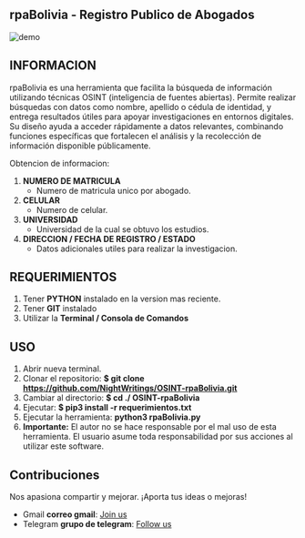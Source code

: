 ## rpaBolivia - Registro Publico de Abogados

![demo]([https://i.ibb.co/HGd7Ny7/querytools.png](https://i.ibb.co/Kj3d74Wc/screen.png))


## **INFORMACION**
 rpaBolivia
 es una herramienta que facilita la búsqueda de información utilizando técnicas OSINT
 (inteligencia de fuentes abiertas). Permite realizar búsquedas con datos como nombre, apellido o cédula de identidad, y entrega resultados útiles para apoyar investigaciones en entornos digitales. Su diseño ayuda a acceder rápidamente a datos relevantes, combinando funciones específicas que fortalecen el análisis y la recolección de información disponible públicamente.

Obtencion de informacion:

1. **NUMERO DE MATRICULA**
   - Numero de matricula unico por abogado.
2. **CELULAR**
   - Numero de celular.
3. **UNIVERSIDAD**
   - Universidad de la cual se obtuvo los estudios.
4. **DIRECCION / FECHA DE REGISTRO / ESTADO**
   - Datos adicionales utiles para realizar la investigacion.

## **REQUERIMIENTOS**

1. Tener **PYTHON** instalado en la version mas reciente.
2. Tener **GIT** instalado
3. Utilizar la **Terminal / Consola de Comandos**

## **USO**

1. Abrir nueva terminal.
2. Clonar el repositorio: **$ git clone https://github.com/NightWritings/OSINT-rpaBolivia.git**
3. Cambiar al directorio: **$ cd ./ OSINT-rpaBolivia**
4. Ejecutar: **$ pip3 install -r requerimientos.txt**
5. Ejecutar la herramienta: **python3 rpaBolivia.py**
6. **Importante:** El autor no se hace responsable por el mal uso de esta herramienta. El usuario asume toda responsabilidad por sus acciones al utilizar este software.

## Contribuciones

Nos apasiona compartir y mejorar. ¡Aporta tus ideas o mejoras!

- Gmail **correo gmail**: [Join us](mail://blackraven01010@gmail.com)
- Telegram **grupo de telegram**: [Follow us](https://t.me/CypherNight_coders)
